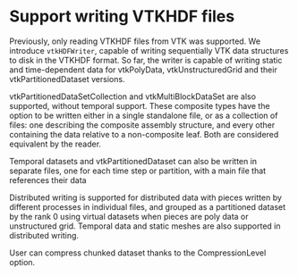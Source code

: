 # Support writing VTKHDF files

Previously, only reading VTKHDF files from VTK was supported. We introduce `vtkHDFWriter`,
capable of writing sequentially VTK data structures to disk in the VTKHDF format.
So far, the writer is capable of writing static and time-dependent data for vtkPolyData, vtkUnstructuredGrid
and their vtkPartitionedDataset versions.

vtkPartitionedDataSetCollection and vtkMultiBlockDataSet are also supported, without temporal support.
These composite types have the option to be written either in a single standalone file,
or as a collection of files: one describing the composite assembly structure, and
every other containing the data relative to a non-composite leaf.
Both are considered equivalent by the reader.

Temporal datasets and vtkPartitionedDataset can also be written in separate files,
one for each time step or partition, with a main file that references their data

Distributed writing is supported for distributed data with pieces written by different processes
in individual files, and grouped as a partitioned dataset by the rank 0 using virtual datasets
when pieces are poly data or unstructured grid. Temporal data and static meshes are also supported in distributed writing.

User can compress chunked dataset thanks to the CompressionLevel option.
